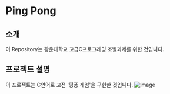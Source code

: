 # Ping Pong
## 소개
이 Repository는 광운대학교 고급C프로그래밍 조별과제를 위한 것입니다.
## 프로젝트 설명
이 프로젝트는 C언어로 고전 '핑퐁 게임'을 구현한 것입니다.
![image](https://github.com/0rhyrhy0/pingpong/assets/66151193/16a62135-ed64-485f-8e02-b2313d1bf10e)
